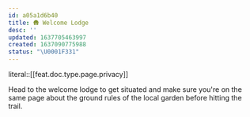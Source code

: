 ```yaml
---
id: a05a1d6b40
title: 🛖 Welcome Lodge
desc: ''
updated: 1637705463997
created: 1637090775988
status: "\U0001F331"
---
```


literal::[[feat.doc.type.page.privacy]]


Head to the welcome lodge to get situated and make sure you're on the same page about the ground rules of the local garden before hitting the trail.
